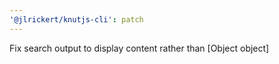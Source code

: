 ```yaml
---
'@jlrickert/knutjs-cli': patch
---
```


Fix search output to display content rather than [Object object]

